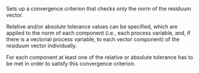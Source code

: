 Sets up a convergence criterion that checks only the norm of the residuum
vector.

Relative and/or absolute tolerance values can be specified, which are applied to
the norm of each component (i.e., each process variable, and, if there is a
vectorial process variable, to each vector component) of the residuum vector
individually.

For each component at least one of the relative or absolute tolerance has to be
met in order to satisfy this convergence criterion.
